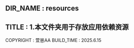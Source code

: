 DIR_NAME : resources
-----------------------
TITLE : 
    1.本文件夹用于存放应用依赖资源
-----------------------
COPYRIGHT : 萱崽AA
BUILD_TIME : 2025.6.15